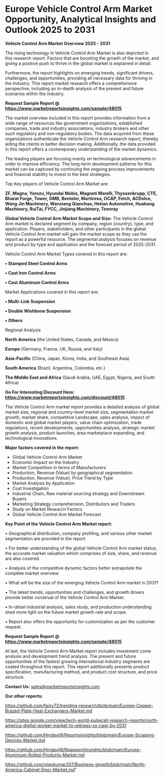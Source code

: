 # Europe Vehicle Control Arm Market Opportunity, Analytical Insights and Outlook 2025 to 2031

<Strong> Vehicle Control Arm Market Overview 2025 - 2031</strong>

The rising technology in Vehicle Control Arm Market is also depicted in this research report. Factors that are boosting the growth of the market, and giving a positive push to thrive in the global market is explained in detail.

Furthermore, the report highlights on emerging trends, significant drivers, challenges, and opportunities, providing all necessary data for thriving in the industry. This report market research offers a comprehensive perspective, including an in-depth analysis of the present and future scenarios within the industry.

<strong>Request Sample Report @ <a href=https://www.marketreportsinsights.com/sample/48015>https://www.marketreportsinsights.com/sample/48015</a></strong>

The market overview included in this report provides information from a wide range of resources like government organizations, established companies, trade and industry associations, industry brokers and other such regulatory and non-regulatory bodies. The data acquired from these organizations authenticate the Vehicle Control Arm research report, thereby aiding the clients in better decision making. Additionally, the data provided in this report offers a contemporary understanding of the market dynamics.

The leading players are focusing mainly on technological advancements in order to improve efficiency. The long-term development patterns for this market can be captured by continuing the ongoing process improvements and financial stability to invest in the best strategies.

Top Key players of Vehicle Control Arm Market are:

<strong>ZF, Magna, Yorozu, Hyundai Mobis, Magneti Marelli, Thyssenkrupp, CTE, Bharat Forge, Tower, GMB, Benteler, Martinrea, OCAP, Fetch, ACDelco, Wang Jin Machinery, Wanxiang Qianchao, Hetian Automotive, Huabang Machinery, RuiTai, FYCC, Jinjiang Machinery, Teenray</strong>

<strong><b>Global Vehicle Control Arm Market Scope and Size:</b></strong>
The Vehicle Control Arm market is declared segment by company, region (country), type, and application. Players, stakeholders, and other participants in the global Vehicle Control Arm market will gain the market scope as they use the report as a powerful resource. The segmental analysis focuses on revenue and product by type and application and the forecast period of 2025-2031.

Vehicle Control Arm Market Types covered in this report are:

<strong>•  Stamped Steel Control Arms

•  Cast Iron Control Arms

•  Cast Aluminum Control Arms</strong>

Market Applications covered in this report are:

<strong>•  Multi-Link Suspension

•  Double Wishbone Suspension

•  Others</strong> 

Regional Analysis

<strong>North America</strong> (the United States, Canada, and Mexico)

<strong>Europe</strong> (Germany, France, UK, Russia, and Italy)

<strong>Asia-Pacific</strong> (China, Japan, Korea, India, and Southeast Asia)

<strong>South America</strong> (Brazil, Argentina, Colombia, etc.)

<strong>The Middle East and Africa</strong> (Saudi Arabia, UAE, Egypt, Nigeria, and South Africa)

<strong>Go For Interesting Discount Here: <a href=https://www.marketreportsinsights.com/discount/48015>https://www.marketreportsinsights.com/discount/48015</a></strong>

The Vehicle Control Arm market report provides a detailed analysis of global market size, regional and country-level market size, segmentation market growth, market share, competitive Landscape, sales analysis, impact of domestic and global market players, value chain optimization, trade regulations, recent developments, opportunities analysis, strategic market growth analysis, product launches, area marketplace expanding, and technological innovations.

<strong><b>Major factors covered in the report:</b></strong>
<ul>
  <li>Global Vehicle Control Arm Market </li>
  <li>Economic Impact on the Industry</li>
  <li>Market Competition in terms of Manufacturers</li>
  <li>Production, Revenue (Value) by geographical segmentation</li>
  <li>Production, Revenue (Value), Price Trend by Type</li>
  <li>Market Analysis by Application</li>
  <li>Cost Investigation</li>
  <li>Industrial Chain, Raw material sourcing strategy and Downstream Buyers</li>
  <li>Marketing Strategy comprehension, Distributors and Traders</li>
  <li>Study on Market Research Factors</li>
  <li>Global Vehicle Control Arm Market Forecast</li>
</ul>

<strong><b>Key Point of the Vehicle Control Arm Market report:</b></strong>

• Geographical distribution, company profiling, and various other market segmentation are provided in the report.

• For better understanding of the global Vehicle Control Arm market status, the accurate market valuation which comprises of size, share, and revenue are also covered.

• Analysis of the competitive dynamic factors better extrapolate the complete market overview

• What will be the size of the emerging Vehicle Control Arm market in 2031?

• The latest trends, opportunities and challenges, and growth drivers provide better construal of the Vehicle Control Arm Market.

• In-detail industrial analysis, sales study, and production understanding shed more light on the future market growth rate and scope.

• Report also offers the opportunity for customization as per the customer request.

<strong>Request Sample Report @ <a href=https://www.marketreportsinsights.com/sample/48015>https://www.marketreportsinsights.com/sample/48015</a></strong>

At last, the Vehicle Control Arm Market report includes investment come analysis and development trend analysis. The present and future opportunities of the fastest growing international industry segments are coated throughout this report. This report additionally presents product specification, manufacturing method, and product cost structure, and price structure.

<strong>Contact Us:</strong>
sales@marketreportsinsights.com

<strong>Our other reports:</strong>

<a href=https://github.com/faizy72/trending-research/blob/main/Europe-Copper-Brazed-Plate-Heat-Exchangers-Market.md>https://github.com/faizy72/trending-research/blob/main/Europe-Copper-Brazed-Plate-Heat-Exchangers-Market.md</a>

<a href=https://sites.google.com/view/tech-world-pulse/all-research-reports/north-america-digital-worker-market-to-witness-xx-cagr-by-2031>https://sites.google.com/view/tech-world-pulse/all-research-reports/north-america-digital-worker-market-to-witness-xx-cagr-by-2031</a>

<a href=https://github.com/Hindavii9/Reportsinsights/blob/main/Europe-Scraping-Devices-Market.md>https://github.com/Hindavii9/Reportsinsights/blob/main/Europe-Scraping-Devices-Market.md</a>

<a href=https://github.com/Hindavii9/ReasearchInsights/blob/main/Europe-Aluminium-Rolled-Products-Market.md>https://github.com/Hindavii9/ReasearchInsights/blob/main/Europe-Aluminium-Rolled-Products-Market.md</a>

<a href=https://github.com/vijaykumar207/Business-growth/blob/main/North-America-Cabinet-Door-Market.md>https://github.com/vijaykumar207/Business-growth/blob/main/North-America-Cabinet-Door-Market.md</a>"
